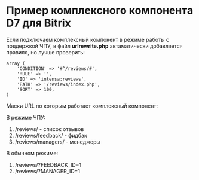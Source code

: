 # Пример комплексного компонента D7 для Bitrix

Если подключаем комплексный компонент в режиме работы с поддержкой ЧПУ, в файл **urlrewrite.php** автаматически добавляется правило, но лучше проверить:

```
array (
    'CONDITION' => '#^/reviews/#',
    'RULE' => '',
    'ID' => 'intensa:reviews',
    'PATH' => '/reviews/index.php',
    'SORT' => 100,
)
```

Маски URL по которым работает комплексный компонент:

В режиме ЧПУ:
1. /reviews/ - список отзывов
2. /reviews/feedback/ - фидбэк
3. /reviews/managers/ - менеджеры

В обычном режиме:
1. /reviews/?FEEDBACK_ID=1
2. /reviews/?MANAGER_ID=1

